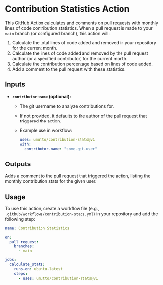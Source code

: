 # Contribution Statistics Action

This GitHub Action calculates and comments on pull requests with monthly lines of code contribution statistics. When a pull request is made to your `main` branch (or configured branch), this action will:

1. Calculate the total lines of code added and removed in your repository for the current month.
2. Calculate the lines of code added and removed by the pull request author (or a specified contributor) for the current month.
3. Calculate the contribution percentage based on lines of code added.
4. Add a comment to the pull request with these statistics.

## Inputs

- **`contributor-name` (optional):**

  - The git username to analyze contributions for.
  - If not provided, it defaults to the author of the pull request that triggered the action.
  - Example use in workflow:

    ```yaml
    uses: umutto/contribution-stats@v1
    with:
      contributor-name: "some-git-user"
    ```

## Outputs

Adds a comment to the pull request that triggered the action, listing the monthly contribution stats for the given user.

## Usage

To use this action, create a workflow file (e.g., `.github/workflows/contribution-stats.yml`) in your repository and add the following step:

```yaml
name: Contribution Statistics

on:
  pull_request:
    branches:
      - main

jobs:
  calculate_stats:
    runs-on: ubuntu-latest
    steps:
      - uses: umutto/contribution-stats@v1
```

